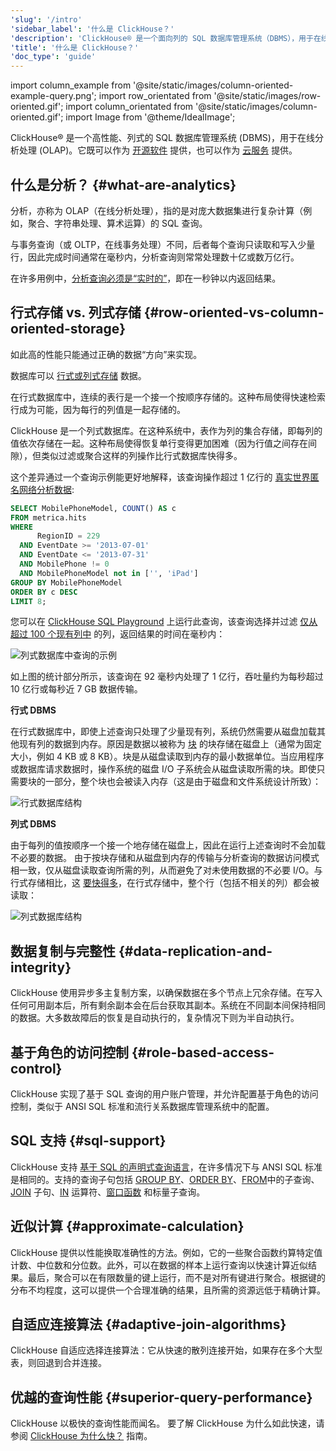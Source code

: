 ```yaml
---
'slug': '/intro'
'sidebar_label': '什么是 ClickHouse？'
'description': 'ClickHouse® 是一个面向列的 SQL 数据库管理系统（DBMS），用于在线分析处理（OLAP）。它同时以开源软件和云服务的形式提供。'
'title': '什么是 ClickHouse？'
'doc_type': 'guide'
---
```


import column_example from '@site/static/images/column-oriented-example-query.png';
import row_orientated from '@site/static/images/row-oriented.gif';
import column_orientated from '@site/static/images/column-oriented.gif';
import Image from '@theme/IdealImage';

ClickHouse® 是一个高性能、列式的 SQL 数据库管理系统 (DBMS)，用于在线分析处理 (OLAP)。它既可以作为 [开源软件](https://github.com/ClickHouse/ClickHouse) 提供，也可以作为 [云服务](https://clickhouse.com/cloud) 提供。

## 什么是分析？ {#what-are-analytics}

分析，亦称为 OLAP（在线分析处理），指的是对庞大数据集进行复杂计算（例如，聚合、字符串处理、算术运算）的 SQL 查询。

与事务查询（或 OLTP，在线事务处理）不同，后者每个查询只读取和写入少量行，因此完成时间通常在毫秒内，分析查询则常常处理数十亿或数万亿行。

在许多用例中，[分析查询必须是“实时的”](https://clickhouse.com/engineering-resources/what-is-real-time-analytics)，即在一秒钟以内返回结果。

## 行式存储 vs. 列式存储 {#row-oriented-vs-column-oriented-storage}

如此高的性能只能通过正确的数据“方向”来实现。

数据库可以 [行式或列式存储](https://clickhouse.com/engineering-resources/what-is-columnar-database) 数据。

在行式数据库中，连续的表行是一个接一个按顺序存储的。这种布局使得快速检索行成为可能，因为每行的列值是一起存储的。

ClickHouse 是一个列式数据库。在这种系统中，表作为列的集合存储，即每列的值依次存储在一起。这种布局使得恢复单行变得更加困难（因为行值之间存在间隙），但类似过滤或聚合这样的列操作比行式数据库快得多。

这个差异通过一个查询示例能更好地解释，该查询操作超过 1 亿行的 [真实世界匿名网络分析数据](/getting-started/example-datasets/metrica):

```sql
SELECT MobilePhoneModel, COUNT() AS c
FROM metrica.hits
WHERE
      RegionID = 229
  AND EventDate >= '2013-07-01'
  AND EventDate <= '2013-07-31'
  AND MobilePhone != 0
  AND MobilePhoneModel not in ['', 'iPad']
GROUP BY MobilePhoneModel
ORDER BY c DESC
LIMIT 8;
```

您可以在 [ClickHouse SQL Playground](https://sql.clickhouse.com?query=U0VMRUNUIE1vYmlsZVBob25lTW9kZWwsIENPVU5UKCkgQVMgYyAKRlJPTSBtZXRyaWNhLmhpdHMgCldIRVJFIAogICAgICBSZWdpb25JRCA9IDIyOSAKICBBTkQgRXZlbnREYXRlID49ICcyMDEzLTA3LTAxJyAKICBBTkQgRXZlbnREYXRlIDw9ICcyMDEzLTA3LTMxJyAKICBBTkQgTW9iaWxlUGhvbmUgIT0gMCAKICBBTkQgTW9iaWxlUGhvbmVNb2RlbCBub3QgaW4gWycnLCAnaVBhZCddIApHUk9VUCBCWSBNb2JpbGVQaG9uZU1vZGVsCk9SREVSIEJZIGMgREVTQyAKTElNSVQgODs&chart=eyJ0eXBlIjoicGllIiwiY29uZmlnIjp7InhheGlzIjoiTW9iaWxlUGhvbmVNb2RlbCIsInhleGlzIjoiYyJ9fQ&run_query=true) 上运行此查询，该查询选择并过滤 [仅从超过 100 个现有列中](https://sql.clickhouse.com/?query=U0VMRUNUIG5hbWUKRlJPTSBzeXN0ZW0uY29sdW1ucwpXSEVSRSBkYXRhYmFzZSA9ICdtZXRyaWNhJyBBTkQgdGFibGUgPSAnaGl0cyc7&tab=results&run_query=true) 的列，返回结果的时间在毫秒内：

<Image img={column_example} alt="列式数据库中查询的示例" size="lg"/>

如上图的统计部分所示，该查询在 92 毫秒内处理了 1 亿行，吞吐量约为每秒超过 10 亿行或每秒近 7 GB 数据传输。

**行式 DBMS**

在行式数据库中，即使上述查询只处理了少量现有列，系统仍然需要从磁盘加载其他现有列的数据到内存。原因是数据以被称为 [块](https://en.wikipedia.org/wiki/Block_(data_storage)) 的块存储在磁盘上（通常为固定大小，例如 4 KB 或 8 KB）。块是从磁盘读取到内存的最小数据单位。当应用程序或数据库请求数据时，操作系统的磁盘 I/O 子系统会从磁盘读取所需的块。即使只需要块的一部分，整个块也会被读入内存（这是由于磁盘和文件系统设计所致）：

<Image img={row_orientated} alt="行式数据库结构" size="lg"/>

**列式 DBMS**

由于每列的值按顺序一个接一个地存储在磁盘上，因此在运行上述查询时不会加载不必要的数据。
由于按块存储和从磁盘到内存的传输与分析查询的数据访问模式相一致，仅从磁盘读取查询所需的列，从而避免了对未使用数据的不必要 I/O。与行式存储相比，这 [要快得多](https://benchmark.clickhouse.com/)，在行式存储中，整个行（包括不相关的列）都会被读取：

<Image img={column_orientated} alt="列式数据库结构" size="lg"/>

## 数据复制与完整性 {#data-replication-and-integrity}

ClickHouse 使用异步多主复制方案，以确保数据在多个节点上冗余存储。在写入任何可用副本后，所有剩余副本会在后台获取其副本。系统在不同副本间保持相同的数据。大多数故障后的恢复是自动执行的，复杂情况下则为半自动执行。

## 基于角色的访问控制 {#role-based-access-control}

ClickHouse 实现了基于 SQL 查询的用户账户管理，并允许配置基于角色的访问控制，类似于 ANSI SQL 标准和流行关系数据库管理系统中的配置。

## SQL 支持 {#sql-support}

ClickHouse 支持 [基于 SQL 的声明式查询语言](/sql-reference)，在许多情况下与 ANSI SQL 标准是相同的。支持的查询子句包括 [GROUP BY](/sql-reference/statements/select/group-by)、[ORDER BY](/sql-reference/statements/select/order-by)、[FROM](/sql-reference/statements/select/from)中的子查询、[JOIN](/sql-reference/statements/select/join) 子句、[IN](/sql-reference/operators/in) 运算符、[窗口函数](/sql-reference/window-functions) 和标量子查询。

## 近似计算 {#approximate-calculation}

ClickHouse 提供以性能换取准确性的方法。例如，它的一些聚合函数约算特定值计数、中位数和分位数。此外，可以在数据的样本上运行查询以快速计算近似结果。最后，聚合可以在有限数量的键上运行，而不是对所有键进行聚合。根据键的分布不均程度，这可以提供一个合理准确的结果，且所需的资源远低于精确计算。

## 自适应连接算法 {#adaptive-join-algorithms}

ClickHouse 自适应选择连接算法：它从快速的散列连接开始，如果存在多个大型表，则回退到合并连接。

## 优越的查询性能 {#superior-query-performance}

ClickHouse 以极快的查询性能而闻名。
要了解 ClickHouse 为什么如此快速，请参阅 [ClickHouse 为什么快？](/concepts/why-clickhouse-is-so-fast.mdx) 指南。
